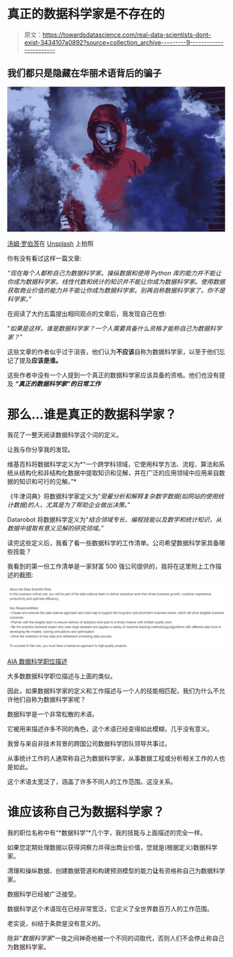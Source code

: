 # 真正的数据科学家是不存在的

> 原文：<https://towardsdatascience.com/real-data-scientists-dont-exist-3434107a0892?source=collection_archive---------9----------------------->

## 我们都只是隐藏在华丽术语背后的骗子

![](img/2b3e60105b67099028e781a102a4fb0b.png)

[汤姆·罗伯茨](https://unsplash.com/@tomrdesigns?utm_source=unsplash&utm_medium=referral&utm_content=creditCopyText)在 [Unsplash](https://unsplash.com/s/photos/mask?utm_source=unsplash&utm_medium=referral&utm_content=creditCopyText) 上拍照

你有没有看过这样一篇文章:

*“现在每个人都称自己为数据科学家。操纵数据和使用 Python 库的能力并不能让你成为数据科学家。线性代数和统计的知识并不能让你成为数据科学家。使用数据获取商业价值的能力并不能让你成为数据科学家。别再自称数据科学家了。你不是科学家。”*

在阅读了大约五篇提出相同观点的文章后，我发现自己在想:

"*如果是这样，谁是数据科学家？一个人需要具备什么资格才能称自己为数据科学家？”*

这些文章的作者似乎过于沮丧，他们认为**不应该**自称为数据科学家，以至于他们忘记了提及**应该是谁。**

这些作者中没有一个人提到一个真正的数据科学家应该具备的资格。他们也没有提及 ***“真正的数据科学家”的日常工作***

# 那么…谁是真正的数据科学家？

我花了一整天阅读数据科学这个词的定义。

让我与你分享我的发现。

维基百科将数据科学定义为*“一个跨学科领域，它使用科学方法、流程、算法和系统从结构化和非结构化数据中提取知识和见解，并在广泛的应用领域中应用来自数据的知识和可行的见解。”*

《牛津词典》将数据科学家定义为“*受雇分析和解释复杂数字数据(如网站的使用统计数据)的人，尤其是为了帮助企业做出决策。*”

Datarobot 将数据科学定义为"*结合领域专长、编程技能以及数学和统计知识，从数据中提取有意义见解的研究领域。*”

读完这些定义后，我看了看一些数据科学的工作清单。公司希望数据科学家具备哪些技能？

我看到的第一份工作清单是一家财富 500 强公司提供的，我将在这里附上工作描述的截图:

![](img/38b0ff840d032c3e5eb1d905b197fa6e.png)

[AIA 数据科学职位描述](https://www.google.com/search?q=data+science+job&ibp=htl;jobs&sa=X&ved=2ahUKEwjxwpaOwfTxAhVvzDgGHZBpBc8Qkd0GMAJ6BAgOEAE#fpstate=tldetail&htivrt=jobs&htiq=data+science+job&htidocid=XgE2ejW-KA91ygwEAAAAAA%3D%3D&sxsrf=ALeKk02GRqGm5S-LP5Kn15kIvW86wZMb8Q:1626882370290)

大多数数据科学职位描述与上面的类似。

因此，如果数据科学家的定义和工作描述与一个人的技能相匹配，我们为什么不允许他们自称为数据科学家呢？

数据科学是一个非常松散的术语。

它被用来描述许多不同的角色，这个术语已经变得如此模糊，几乎没有意义。

我曾与来自非技术背景的跨国公司数据科学团队领导共事过。

从事统计工作的人通常称自己为数据科学家，从事数据工程或分析相关工作的人也是如此。

这个术语太宽泛了，涵盖了许多不同人的工作范围。这没关系。

# 谁应该称自己为数据科学家？

我的职位名称中有“*数据科学”*几个字，我的技能与上面描述的完全一样。

如果您定期处理数据以获得洞察力并得出商业价值，您就是(根据定义)数据科学家。

清理和操纵数据、创建数据管道和构建预测模型的能力**让**有资格称自己为数据科学家。

数据科学已经被广泛接受。

数据科学这个术语现在已经非常宽泛，它定义了全世界数百万人的工作范围。

老实说，纠结于条款是没有意义的。

除非“*数据科学家*”一夜之间神奇地被一个不同的词取代，否则人们不会停止称自己为数据科学家。